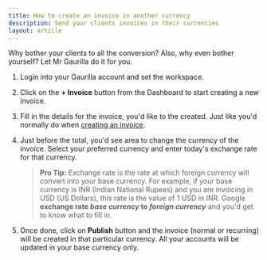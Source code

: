 ```yaml
---
title: How to create an invoice in another currency
description: Send your clients invoices in their currencies
layout: article
---
```

Why bother your clients to all the conversion? Also, why even bother yourself? Let Mr Gaurilla do it for you.

1. Login into your Gaurilla account and set the workspace.

2. Click on the **+ Invoice** button from the Dashboard to start creating a new invoice.

3. Fill in the details for the invoice, you'd like to the created. Just like you'd normally do when [creating an invoice]({{site.url}}/articles/how-to-create-an-invoice).

4. Just before the total, you'd see area to change the currency of the invoice. Select your preferred currency and enter today's exchange rate for that currency.

	> **Pro Tip:** Exchange rate is the rate at which foreign currency will convert into your base currency. For example, if your base currency is INR (Indian National Rupees) and you are invoicing in USD (US Dollars), this rate is the value of 1 USD in INR. Google **exchange rate *base currency* to *foreign currency*** and you'd get to know what to fill in.


5. Once done, click on **Publish** button and the invoice (normal or recurring) will be created in that particular currency. All your accounts will be updated in your base currency only.